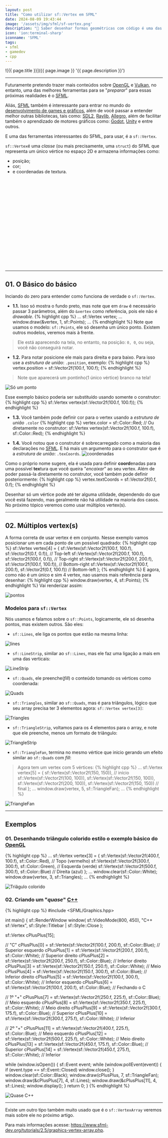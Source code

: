 ```yaml
---
layout: post
title: "Como utilizar sf::Vertex em SFML"
date: 2024-08-09 19:43:44
image: '/assets/img/sfml/sf-vertex.png'
description: "🚀 Saber desenhar formas geométricas com código é uma das bases para aprender OpenGL e Vulkan."
icon: 'ion:terminal-sharp'
iconname: 'SFML'
tags:
- sfml
- gamedev
- cpp
---
```


![{{ page.title }}]({{ page.image }} '{{ page.description }}')

---

Futuramente pretendo trazer mais conteúdos sobre [OpenGL](https://terminalroot.com.br/tags#opengl) e [Vulkan](https://terminalroot.com.br/tags#vulkan), no entanto, uma das melhores ferramentas para se "*preparar*" para essas próximas realidades é o [SFML](https://terminalroot.com.br/sfml).

Aliás, [SFML](https://terminalroot.com.br/tags#sfml) também é interessante para entrar no mundo do [desenvolvimento de games e gráficos](https://terminalroot.com.br/games), além de você passar a entender melhor outras bibliotecas, tais como: [SDL2](https://terminalroot.com.br/tags#sdl2), [Raylib](https://terminalroot.com.br/tags#raylib), [Allegro](https://terminalroot.com.br/tags#allegro), além de facilitar também o aprendizado de motores gráficos como: [Godot](https://terminalroot.com.br/tags#godot), [Unity](https://terminalroot.com.br/tags#unity) e entre outros.

E uma das ferramentas interessantes do SFML, para usar, é a `sf::Vertex`.

`sf::Vertex`é uma *classe* (ou mais precisamente, uma `struct`) do SFML que representa um único vértice no espaço 2D e armazena informações como: 
+ posição; 
+ cor; 
+ e coordenadas de textura.


<!-- SQUARE - GAMES ROOT -->
<script async src="//pagead2.googlesyndication.com/pagead/js/adsbygoogle.js"></script>
<ins class="adsbygoogle"
style="display:inline-block;width:336px;height:280px"
data-ad-client="ca-pub-2838251107855362"
data-ad-slot="5351066970"></ins>
<script>
(adsbygoogle = window.adsbygoogle || []).push({});
</script>

---

## 01. O Básico do básico
Inciando do zero para entender como funciona de verdade o `sf::Vertex`.

+ **1.1.** Isso só mostra o fundo preto, mas note que em `draw` é necessário passar 3 parâmetros, além do `&vertex` como referência, pois ele não é *drawable*.
{% highlight cpp %}
...
sf::Vertex vertex;
...
window.draw(&vertex, 1, sf::Points);
...
{% endhighlight %}
Note que usamos o modelo: `sf::Points`, ele só desenha um único ponto. Existem outros modelos, veremos mais à frente.
> Ele está aparecendo na tela, no entanto, na posição: `0, 0`, ou seja, você não conseguirá notar. 

+ **1.2.** Para notar posicione ele mais para direita e para baixo. Para isso use a *estrutura de união*: `.position`, exemplo:
{% highlight cpp %}
vertex.position = sf::Vector2f(100.f, 100.f);
{% endhighlight %}
> Note que aparecerá um pontinho(1 único vértice) branco na tela!

![Só um ponto](/assets/img/sfml/only-point.png) 

Esse exemplo básico poderia ser substituído usando somente o construtor:
{% highlight cpp %}
sf::Vertex vertex(sf::Vector2f(100.f, 100.f));
{% endhighlight %}

+ **1.3.** Você também pode definir cor para o vertex usando a *estrutura de união* `.color`
{% highlight cpp %}
vertex.color = sf::Color::Red;
// Ou diretamente no construtor:
sf::Vertex vertex(sf::Vector2f(100.f, 100.f), sf::Color::Red);
{% endhighlight %}

+ **1.4.** Você notou que o construtor é sobrecarregado como a maioria das declarações no [SFML](https://terminalroot.com.br/tags#sfml). E há mais um argumento para o construtor que é a *estrutura de união*: `.texCoords`. 
![coordenadas](/assets/img/sfml/textCoords.png) 

Como o próprio nome sugere, ela é usada para definir **coord**enadas para uma possível **tex**tura que você queira "*encaixar*" ao seu vertex. Além de poder passá-la diretamente no construtor, você também pode definir posteriormente:
{% highlight cpp %}
vertex.textCoords = sf::Vector2f(0.f, 0.f);
{% endhighlight %}

Desenhar só um vértice pode até ter alguma utilidade, dependendo do que você está fazendo, mas geralmente não há utilidade na maioria dos casos. No próximo tópico veremos como usar múltiplos vertex(s).

---

## 02. Múltiplos vertex(s)
A forma correta de usar vertex é em conjunto. Nesse exemplo vamos posicionar um em cada ponto de um possível quadrado:
{% highlight cpp %}
sf::Vertex vertex[4] = {
  sf::Vertex(sf::Vector2f(100.f, 100.f), sf::Vector2f(0.f, 0.f)),     // Top-left
  sf::Vertex(sf::Vector2f(200.f, 100.f), sf::Vector2f(100.f, 0.f)),   // Top-right
  sf::Vertex(sf::Vector2f(200.f, 200.f), sf::Vector2f(100.f, 100.f)), // Bottom-right
  sf::Vertex(sf::Vector2f(100.f, 200.f), sf::Vector2f(0.f, 100.f))    // Bottom-left
};
{% endhighlight %}
E agora, como não é um único e sim 4 vertex, nao usamos mais referência para desenhar:
{% highlight cpp %}
window.draw(vertex, 4, sf::Points);
{% endhighlight %}
Vai renderizar assim:

![pontos](/assets/img/sfml/4-vertex.png) 

### Modelos para `sf::Vertex`
Nós usamos e falamos sobre o `sf::Points`, logicamente, ele só desenha pontos, mas existem outros. São eles:
+ `sf::Lines`, ele liga os pontos que estão na mesma linha:

![lines](/assets/img/sfml/sf-lines.png) 

+ `sf::LineStrip`, similar ao `sf::Lines`, mas ele faz uma ligação a mais em uma das verticais:

![LineStrip](/assets/img/sfml/sf-LineStrip.png) 

+ `sf::Quads`, ele preenche(*fill*) o conteúdo tomando os vértices como coordenada:

![Quads](/assets/img/sfml/sf-quads.png) 

+ `sf::Triangles`, similar ao `sf::Quads`, mas é para triângulos, lógico que seu array precisa ter 3 elementos agora: `sf::Vertex vertex[3]`:

![Triangles](/assets/img/sfml/sf-triangles.png) 

+ `sf::TriangleStrip`, voltamos para os 4 elementos para o array, e note que ele preenche, menos um formato de triângulo:

![TriangleStrip](/assets/img/sfml/sf-TriangleStrip.png) 

+ `sf::TriangleFan`, termina no mesmo vértice que inicio gerando um efeito similar ao `sf::Quads` com *fill*:
> Agora tem um vertex com 5 vértices:
{% highlight cpp %}
...
sf::Vertex vertex[5] = {
  sf::Vertex(sf::Vector2f(150, 150)),  // início
  sf::Vertex(sf::Vector2f(100, 100)),
  sf::Vertex(sf::Vector2f(150, 100)),
  sf::Vertex(sf::Vector2f(200, 100)),
  sf::Vertex(sf::Vector2f(150, 150))   // final
};
...
window.draw(vertex, 5, sf::TriangleFan);
...
{% endhighlight %}

![TriangleFan](/assets/img/sfml/sf-TriangleFan.png)

---

## Exemplos

### 01. Desenhando triângulo colorido estilo o exemplo básico do [OpenGL]()
{% highlight cpp %}
...
sf::Vertex vertex[3] = {
  sf::Vertex(sf::Vector2f(400.f, 100.f), sf::Color::Red),    // Topo (vermelho)
  sf::Vertex(sf::Vector2f(300.f, 300.f), sf::Color::Green),  // Esquerda (verde)
  sf::Vertex(sf::Vector2f(500.f, 300.f), sf::Color::Blue)    // Direita (azul)
};
...
window.clear(sf::Color::White);
window.draw(vertex, 3, sf::Triangles);
...
{% endhighlight %}

![Triâgulo colorido](/assets/img/sfml/triangle-colored.png) 


<!-- RECTANGLE LARGE -->
<script async src="https://pagead2.googlesyndication.com/pagead/js/adsbygoogle.js"></script>
<!-- Informat -->
<ins class="adsbygoogle"
style="display:block"
data-ad-client="ca-pub-2838251107855362"
data-ad-slot="2327980059"
data-ad-format="auto"
data-full-width-responsive="true"></ins>
<script>
(adsbygoogle = window.adsbygoogle || []).push({});
</script>


### 02. Criando um "*quase*" [C++](https://terminalroot.com.br/tags#cpp)
{% highlight cpp %}
#include <SFML/Graphics.hpp>

int main() {
  sf::RenderWindow window(
    sf::VideoMode(800, 450), 
    "C++ sf::Vertex",
    sf::Style::Titlebar | sf::Style::Close
  );

  sf::Vertex cPlusPlus[15];

  // "C"
  cPlusPlus[0] = sf::Vertex(sf::Vector2f(100.f, 200.f), sf::Color::Blue);     // Superior esquerdo
  cPlusPlus[1] = sf::Vertex(sf::Vector2f(200.f, 200.f), sf::Color::White);    // Superior direito
  cPlusPlus[2] = sf::Vertex(sf::Vector2f(200.f, 250.f), sf::Color::Blue);     // Inferior direito
  cPlusPlus[3] = sf::Vertex(sf::Vector2f(150.f, 250.f), sf::Color::White);    // Meio
  cPlusPlus[4] = sf::Vertex(sf::Vector2f(150.f, 300.f), sf::Color::Blue);     // Inferior direito
  cPlusPlus[5] = sf::Vertex(sf::Vector2f(100.f, 300.f), sf::Color::White);    // Inferior esquerdo
  cPlusPlus[6] = sf::Vertex(sf::Vector2f(100.f, 200.f), sf::Color::Blue);     // Fechando o C

  // 1º "+"
  cPlusPlus[7] = sf::Vertex(sf::Vector2f(250.f, 225.f), sf::Color::Blue);     // Meio esquerdo
  cPlusPlus[8] = sf::Vertex(sf::Vector2f(350.f, 225.f), sf::Color::White);    // Meio direito
  cPlusPlus[9] = sf::Vertex(sf::Vector2f(300.f, 175.f), sf::Color::Blue);     // Superior
  cPlusPlus[10] = sf::Vertex(sf::Vector2f(300.f, 275.f), sf::Color::White);   // Inferior

  // 2º "+"
  cPlusPlus[11] = sf::Vertex(sf::Vector2f(400.f, 225.f), sf::Color::Blue);    // Meio esquerdo
  cPlusPlus[12] = sf::Vertex(sf::Vector2f(500.f, 225.f), sf::Color::White);   // Meio direito
  cPlusPlus[13] = sf::Vertex(sf::Vector2f(450.f, 175.f), sf::Color::Blue);    // Superior
  cPlusPlus[14] = sf::Vertex(sf::Vector2f(450.f, 275.f), sf::Color::White);   // Inferior

  while (window.isOpen()) {
    sf::Event event;
    while (window.pollEvent(event)) {
      if (event.type == sf::Event::Closed)
        window.close();
    }
    window.clear(sf::Color::Black);
    window.draw(cPlusPlus, 7, sf::TriangleFan);
    window.draw(&cPlusPlus[7], 4, sf::Lines);
    window.draw(&cPlusPlus[11], 4, sf::Lines);
    window.display();
  }
  return 0;
}
{% endhighlight %}

![Quase C++](/assets/img/sfml/vertex-cpp.png) 

---

Existe um outro tipo também muito usado que é o `sf::VertexArray` veremos mais sobre ele no próximo artigo.

Para mais informações acesse: <https://www.sfml-dev.org/tutorials/2.5/graphics-vertex-array.php>.


